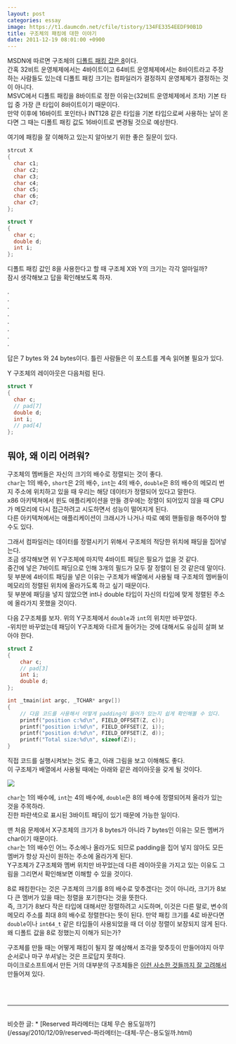 ```yaml
---
layout: post
categories: essay
image: https://t1.daumcdn.net/cfile/tistory/134FE3354EEDF90B1D
title: 구조체의 패킹에 대한 이야기
date: 2011-12-19 08:01:00 +0900
---
```


MSDN에 따르면 구조체의 [디폴트 패킹 값은 8](https://docs.microsoft.com/en-us/previous-versions/visualstudio/visual-studio-6.0/aa273913(v=vs.60)?redirectedfrom=MSDN)이다.  
간혹 32비트 운영체제에서는 4바이트이고 64비트 운영체제에서는 8바이트라고 주장하는 사람들도 있는데 디폴트 패킹 크기는 컴파일러가 결정하지 운영체제가 결정하는 것이 아니다.  
MSVC에서 디폴트 패킹을 8바이트로 정한 이유는(32비트 운영체제에서 조차) 기본 타입 중 가장 큰 타입이 8바이트이기 때문이다.  
만약 이후에 16바이트 포인터나 INT128 같은 타입을 기본 타입으로써 사용하는 날이 온다면 그 때는 디폴트 패킹 값도 16바이트로 변경될 것으로 예상한다.

여기에 패킹을 잘 이해하고 있는지 알아보기 위한 좋은 질문이 있다.

```c++
strcut X
{
  char c1;
  char c2;
  char c3;
  char c4;
  char c5;
  char c6;
  char c7;
};

struct Y
{
  char c;
  double d;
  int i;
};
```
디폴트 패킹 값인 8을 사용한다고 할 때 구조체 X와 Y의 크기는 각각 얼마일까?  
잠시 생각해보고 답을 확인해보도록 하자.

.  
.  
.  
.  
.  
.  
.  
.

답은 7 bytes 와 24 bytes이다. 틀린 사람들은 이 포스트를 계속 읽어볼 필요가 있다.

Y 구조체의 레이아웃은 다음처럼 된다.

```c++
struct Y
{
  char c;
  // pad[7]
  double d;
  int i;
  // pad[4]
};
```

## 뭐야, 왜 이리 어려워?

구조체의 멤버들은 자신의 크기의 배수로 정렬되는 것이 좋다.  
`char`는 1의 배수, `short`은 2의 배수, `int`는 4의 배수, `double`은 8의 배수의 메모리 번지 주소에 위치하고 있을 때 우리는 해당 데이터가 정렬되어 있다고 말한다.  
x86 아키텍쳐에서 윈도 애플리케이션을 만들 경우에는 정렬이 되어있지 않을 때 CPU가 메모리에 다시 접근하려고 시도하면서 성능이 떨어지게 된다.  
다른 아키텍쳐에서는 애플리케이션이 크래시가 나거나 따로 예외 핸들링을 해주어야 할 수도 있다.

그래서 컴파일러는 데이터를 정렬시키기 위해서 구조체의 적당한 위치에 패딩을 집어넣는다.  
조금 생각해보면 위 Y구조체에 마지막 4바이트 패딩은 필요가 없을 것 같다.  
중간에 넣은 7바이트 패딩으로 인해 3개의 필드가 모두 잘 정렬이 된 것 같은데 말이다.
뒷 부분에 4바이트 패딩을 넣은 이유는 구조체가 배열에서 사용될 때 구조체의 멤버들이 메모리의 정렬된 위치에 올라가도록 하고 싶기 때문이다.  
뒷 부분에 패딩을 넣지 않았으면 int나 double 타입이 자신의 타입에 맞게 정렬된 주소에 올라가지 못했을 것이다.

다음 Z구조체를 보자. 위의 Y구조체에서 `double`과 `int`의 위치만 바꾸었다.  
-위치만 바꾸었는데 패딩이 Y구조체와 다르게 들어가는 것에 대해서도 유심히 살펴 보아야 한다.

```c++
struct Z
{
    char c;
    // pad[3]
    int i;
    double d;
};

int _tmain(int argc, _TCHAR* argv[])
{
    // 다음 코드를 사용해서 어떻게 padding이 들어가 있는지 쉽게 확인해볼 수 있다.
    printf("position c:%d\n", FIELD_OFFSET(Z, c));
    printf("position i:%d\n", FIELD_OFFSET(Z, i));
    printf("position d:%d\n", FIELD_OFFSET(Z, d));
    printf("Total size:%d\n", sizeof(Z));
}
```

직접 코드를 실행시켜보는 것도 좋고, 아래 그림을 보고 이해해도 좋다.  
이 구조체가 배열에서 사용될 때에는 아래와 같은 레이아웃을 갖게 될 것이다.

![](https://t1.daumcdn.net/cfile/tistory/134FE3354EEDF90B1D)

`char`는 1의 배수에, `int`는 4의 배수에, `double`은 8의 배수에 정렬되어져 올라가 있는 것을 주목하라.  
진한 파란색으로 표시된 3바이트 패딩이 있기 때문에 가능한 일이다.

맨 처음 문제에서 X구조체의 크기가 8 bytes가 아니라 7 bytes인 이유는 모든 멤버가 char이기 때문이다.  
`char`는 1의 배수인 어느 주소에나 올라가도 되므로 padding을 집어 넣지 않아도 모든 멤버가 항상 자신이 원하는 주소에 올라가게 된다.  
Y구조체가 Z구조체와 멤버 위치만 바꾸었는데 다른 레이아웃을 가지고 있는 이유도 그림을 그리면서 확인해보면 이해할 수 있을 것이다.

8로 패킹한다는 것은 구조체의 크기를 8의 배수로 맞추겠다는 것이 아니라, 크기가 8보다 큰 멤버가 있을 때는 정렬을 포기한다는 것을 뜻한다.  
즉, 크기가 8보다 작은 타입에 대해서만 정렬하려고 시도하며, 이것은 다른 말로, 변수의 메모리 주소를 최대 8의 배수로 정렬한다는 뜻이 된다.
만약 패킹 크기를 4로 바꾼다면 `double`이나 `int64_t` 같은 타입들이 사용되었을 때 더 이상 정렬이 보장되지 않게 된다.  
왜 디폴트 값을 8로 정했는지 이해가 되는가?

구조체를 만들 때는 어떻게 패킹이 될지 잘 예상해서 조각을 맞추듯이 만들어야지 아무 순서로나 마구 쑤셔넣는 것은 프로답지 못하다.  
마이크로소프트에서 만든 거의 대부분의 구조체들은 [이런 사소한 것들까지 잘 고려해서](/essay/2010/12/09/reserved-%ED%8C%8C%EB%9D%BC%EB%A9%94%ED%84%B0%EB%8A%94-%EB%8C%80%EC%B2%B4-%EB%AC%B4%EC%8A%A8-%EC%9A%A9%EB%8F%84%EC%9D%BC%EA%B9%8C.html) 만들어져 있다.

<br>
<br>

---

<br>
비슷한 글:
* [Reserved 파라메터는 대체 무슨 용도일까?](/essay/2010/12/09/reserved-파라메터는-대체-무슨-용도일까.html)